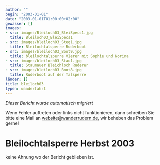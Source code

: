 ```yaml
---
author: ""
begin: "2003-01-01"
date: "2003-01-01T01:00:00+02:00"
gewässer: []
images:
- src: images/Bleiloch03_BleiSpecs1.jpg
  title: Bleiloch03_BleiSpecs1
- src: images/bleiloch03_Steg1.jpg
  title: Bleilochtalsperre Ruderboot
- src: images/bleiloch03_Boot9.jpg
  title: bleilochtalsperre VIerer mit Sophie und Norina
- src: images/bleiloch03_Stau1.jpg
  title: Staumauer Bleichloch Ruderer
- src: images/bleiloch03_Boot8.jpg
  title: Ruderboot auf der Talsperre
länder: []
title: bleiloch03
typen: wanderfahrt
---
```



*Dieser Bericht wurde automatisch migriert*

Wenn Fehler auftreten oder links nicht funktionieren, dann schreiben Sie bitte eine Mail an website@wanderrudern.de, wir beheben das Problem gerne!



# Bleilochtalsperre Herbst 2003


keine Ahnung wo der Bericht geblieben ist.
